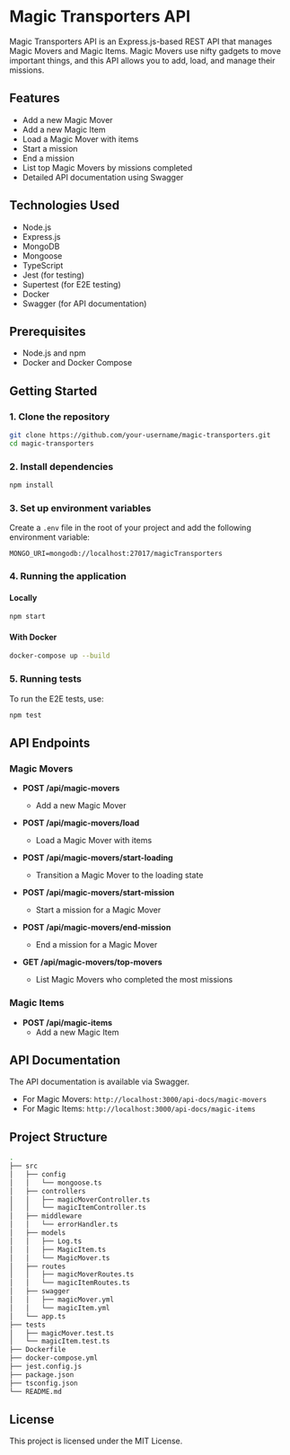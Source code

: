 # Magic Transporters API

Magic Transporters API is an Express.js-based REST API that manages Magic Movers and Magic Items. Magic Movers use nifty gadgets to move important things, and this API allows you to add, load, and manage their missions.

## Features

- Add a new Magic Mover
- Add a new Magic Item
- Load a Magic Mover with items
- Start a mission
- End a mission
- List top Magic Movers by missions completed
- Detailed API documentation using Swagger

## Technologies Used

- Node.js
- Express.js
- MongoDB
- Mongoose
- TypeScript
- Jest (for testing)
- Supertest (for E2E testing)
- Docker
- Swagger (for API documentation)

## Prerequisites

- Node.js and npm
- Docker and Docker Compose

## Getting Started

### 1. Clone the repository

```bash
git clone https://github.com/your-username/magic-transporters.git
cd magic-transporters
```

### 2. Install dependencies

```bash
npm install
```

### 3. Set up environment variables

Create a `.env` file in the root of your project and add the following environment variable:

```env
MONGO_URI=mongodb://localhost:27017/magicTransporters
```

### 4. Running the application

#### Locally

```bash
npm start
```

#### With Docker

```bash
docker-compose up --build
```

### 5. Running tests

To run the E2E tests, use:

```bash
npm test
```

## API Endpoints

### Magic Movers

- **POST /api/magic-movers**
  - Add a new Magic Mover

- **POST /api/magic-movers/load**
  - Load a Magic Mover with items

- **POST /api/magic-movers/start-loading**
  - Transition a Magic Mover to the loading state

- **POST /api/magic-movers/start-mission**
  - Start a mission for a Magic Mover

- **POST /api/magic-movers/end-mission**
  - End a mission for a Magic Mover

- **GET /api/magic-movers/top-movers**
  - List Magic Movers who completed the most missions

### Magic Items

- **POST /api/magic-items**
  - Add a new Magic Item

## API Documentation

The API documentation is available via Swagger.

- For Magic Movers: `http://localhost:3000/api-docs/magic-movers`
- For Magic Items: `http://localhost:3000/api-docs/magic-items`

## Project Structure

```bash
.
├── src
│   ├── config
│   │   └── mongoose.ts
│   ├── controllers
│   │   ├── magicMoverController.ts
│   │   └── magicItemController.ts
│   ├── middleware
│   │   └── errorHandler.ts
│   ├── models
│   │   ├── Log.ts
│   │   ├── MagicItem.ts
│   │   └── MagicMover.ts
│   ├── routes
│   │   ├── magicMoverRoutes.ts
│   │   └── magicItemRoutes.ts
│   ├── swagger
│   │   ├── magicMover.yml
│   │   └── magicItem.yml
│   └── app.ts
├── tests
│   ├── magicMover.test.ts
│   └── magicItem.test.ts
├── Dockerfile
├── docker-compose.yml
├── jest.config.js
├── package.json
├── tsconfig.json
└── README.md
```

## License

This project is licensed under the MIT License.
```
